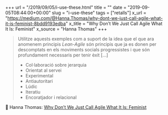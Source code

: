 +++
url = "/2019/09/05/i-use-these.html"
title = ""
date = "2019-09-05T08:44:00+00:00"
slug = "i-use-these"
tags = ["retalls"]
x_url = "https://medium.com/@Hanna.Thomas/why-dont-we-just-call-agile-what-it-is-feminist-8bdd9193edba"
x_title = "Why Don’t We Just Call Agile What It Is: Feminist"
x_source = "Hanna Thomas"
+++

> Utilitze aquests exemples com a suport de la idea que el que ara anomenem principis *Lean-Agile* són principis que ja es donen per descomptats en els moviments socials progressistes i que són profundament necessaris per tenir èxit […]
>
> - Col·laboració sobre jerarquia
> - Orientat al servei
> - Experimental
> - Antiautoritari
> - Lúdic
> - Iteratiu
> - Encoratjador i relacional

📎 Hanna Thomas: [Why Don’t We Just Call Agile What It Is: Feminist](https://medium.com/@Hanna.Thomas/why-dont-we-just-call-agile-what-it-is-feminist-8bdd9193edba)
